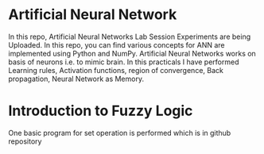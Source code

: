 # Artificial Neural Network 
In this repo, Artificial Neural Networks Lab Session Experiments are being Uploaded. In this repo, you can find various concepts for ANN are implemented using Python and NumPy. 
Artificial Neural Networks works on basis of neurons i.e. to mimic brain. In this practicals I have performed Learning rules, Activation functions, region of convergence, Back propagation, Neural Network as Memory.

# Introduction to Fuzzy Logic
One basic program for set operation is performed which is in github repository
